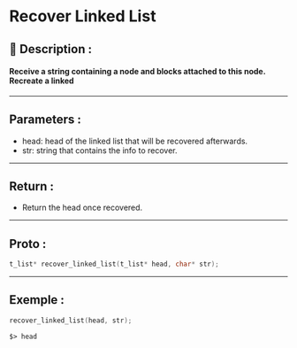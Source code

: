 # Recover Linked List

## 📝 Description :
#### Receive a string containing a node and blocks attached to this node. Recreate a linked 
---
## Parameters :
- head: head of the linked list that will be recovered afterwards.
- str: string that contains the info to recover.
---
## Return :
- Return the head once recovered.
---
## Proto :
```c
t_list* recover_linked_list(t_list* head, char* str);
```
---
## Exemple : 
```c
recover_linked_list(head, str);
```

```$> head``` 
